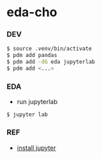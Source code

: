 # eda-cho

### DEV
```bash
$ source .venv/bin/activate
$ pdm add pandas
$ pdm add -dG eda jupyterlab
$ pdm add <...>


```

### EDA
- run jupyterlab
```
$ jupyter lab

```


### REF
- [install jupyter](https://jupyter.org/install)
